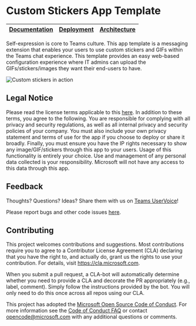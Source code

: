 # Custom Stickers App Template

| [Documentation](https://github.com/OfficeDev/microsoft-teams-stickers-app/wiki) | [Deployment](https://github.com/OfficeDev/microsoft-teams-stickers-app/wiki/Deployment-guide) | [Architecture](https://github.com/OfficeDev/microsoft-teams-stickers-app/wiki/Solution-overview) |
| ---- | ---- | ---- |

Self-expression is core to Teams culture. This app template is a messaging extension that enables your users to use custom stickers and GIFs within the Teams chat experience. This template provides an easy web-based configuration experience where IT admins can upload the GIFs/stickers/images they want their end-users to have.

![Custom stickers in action](https://github.com/OfficeDev/microsoft-teams-stickers-app/wiki/images/CustomStickers.gif)

## Legal Notice

Please read the license terms applicable to this [here](https://github.com/OfficeDev/microsoft-teams-stickers-app/blob/master/LICENSE).  In addition to these terms, you agree to the following.  You are responsible for complying with all privacy and security regulations, as well as all internal privacy and security policies of your company.  You must also include your own privacy statement and terms of use for the app if you choose to deploy or share it broadly. Finally, you must ensure you have the IP rights necessary to show any image/GIF/stickers through this app to your users. Usage of this functionality is entirely your choice.  Use and management of any personal data collected is your responsibility.  Microsoft will not have any access to this data through this app.

## Feedback

Thoughts? Questions? Ideas? Share them with us on [Teams UserVoice](https://microsoftteams.uservoice.com/forums/555103-public)!

Please report bugs and other code issues [here](https://github.com/OfficeDev/microsoft-teams-stickers-app/issues/new).

## Contributing

This project welcomes contributions and suggestions.  Most contributions require you to agree to a
Contributor License Agreement (CLA) declaring that you have the right to, and actually do, grant us
the rights to use your contribution. For details, visit https://cla.microsoft.com.

When you submit a pull request, a CLA-bot will automatically determine whether you need to provide
a CLA and decorate the PR appropriately (e.g., label, comment). Simply follow the instructions
provided by the bot. You will only need to do this once across all repos using our CLA.

This project has adopted the [Microsoft Open Source Code of Conduct](https://opensource.microsoft.com/codeofconduct/).
For more information see the [Code of Conduct FAQ](https://opensource.microsoft.com/codeofconduct/faq/) or
contact [opencode@microsoft.com](mailto:opencode@microsoft.com) with any additional questions or comments.
